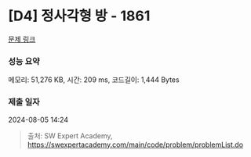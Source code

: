 # [D4] 정사각형 방 - 1861 

[문제 링크](https://swexpertacademy.com/main/code/problem/problemDetail.do?contestProbId=AV5LtJYKDzsDFAXc) 

### 성능 요약

메모리: 51,276 KB, 시간: 209 ms, 코드길이: 1,444 Bytes

### 제출 일자

2024-08-05 14:24



> 출처: SW Expert Academy, https://swexpertacademy.com/main/code/problem/problemList.do